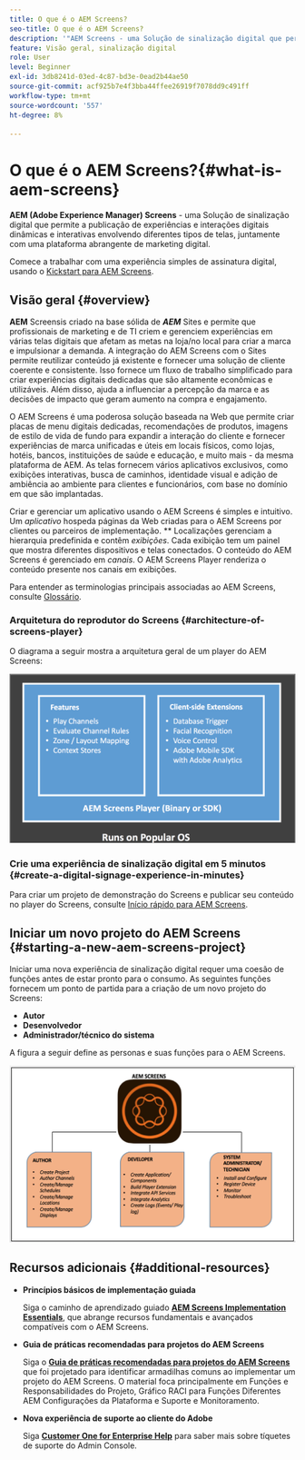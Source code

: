 ```yaml
---
title: O que é o AEM Screens?
seo-title: O que é o AEM Screens?
description: '"AEM Screens - uma Solução de sinalização digital que permite a publicação de experiências e interações digitais dinâmicas e interativas envolvendo diferentes tipos de telas, juntamente com uma plataforma abrangente de marketing digital."'
feature: Visão geral, sinalização digital
role: User
level: Beginner
exl-id: 3db8241d-03ed-4c87-bd3e-0ead2b44ae50
source-git-commit: acf925b7e4f3bba44ffee26919f7078dd9c491ff
workflow-type: tm+mt
source-wordcount: '557'
ht-degree: 8%

---
```


# O que é o AEM Screens?{#what-is-aem-screens}

**AEM (Adobe Experience Manager) Screens**  - uma Solução de sinalização digital que permite a publicação de experiências e interações digitais dinâmicas e interativas envolvendo diferentes tipos de telas, juntamente com uma plataforma abrangente de marketing digital.

Comece a trabalhar com uma experiência simples de assinatura digital, usando o [Kickstart para AEM Screens](kickstart-for-aem-screens.md).

## Visão geral {#overview}

**AEM** Screensis criado na base sólida de  ***AEM*** Sites e permite que profissionais de marketing e de TI criem e gerenciem experiências em várias telas digitais que afetam as metas na loja/no local para criar a marca e impulsionar a demanda. A integração do AEM Screens com o Sites permite reutilizar conteúdo já existente e fornecer uma solução de cliente coerente e consistente. Isso fornece um fluxo de trabalho simplificado para criar experiências digitais dedicadas que são altamente econômicas e utilizáveis. Além disso, ajuda a influenciar a percepção da marca e as decisões de impacto que geram aumento na compra e engajamento.

O AEM Screens é uma poderosa solução baseada na Web que permite criar placas de menu digitais dedicadas, recomendações de produtos, imagens de estilo de vida de fundo para expandir a interação do cliente e fornecer experiências de marca unificadas e úteis em locais físicos, como lojas, hotéis, bancos, instituições de saúde e educação, e muito mais - da mesma plataforma de AEM. As telas fornecem vários aplicativos exclusivos, como exibições interativas, busca de caminhos, identidade visual e adição de ambiência ao ambiente para clientes e funcionários, com base no domínio em que são implantadas.

Criar e gerenciar um aplicativo usando o AEM Screens é simples e intuitivo. Um *aplicativo* hospeda páginas da Web criadas para o AEM Screens por clientes ou parceiros de implementação. ** Localizações gerenciam a hierarquia predefinida e contêm  *exibições*. Cada exibição tem um painel que mostra diferentes dispositivos e telas conectados. O conteúdo do AEM Screens é gerenciado em *canais*. O AEM Screens Player renderiza o conteúdo presente nos canais em exibições.

Para entender as terminologias principais associadas ao AEM Screens, consulte [Glossário](screens-glossary.md).

### Arquitetura do reprodutor do Screens {#architecture-of-screens-player}

O diagrama a seguir mostra a arquitetura geral de um player do AEM Screens:

![chlimage_1-29](assets/chlimage_1-29.png)

### Crie uma experiência de sinalização digital em 5 minutos {#create-a-digital-signage-experience-in-minutes}

Para criar um projeto de demonstração do Screens e publicar seu conteúdo no player do Screens, consulte [Início rápido para AEM Screens](kickstart-for-aem-screens.md).

## Iniciar um novo projeto do AEM Screens {#starting-a-new-aem-screens-project}

Iniciar uma nova experiência de sinalização digital requer uma coesão de funções antes de estar pronto para o consumo. As seguintes funções fornecem um ponto de partida para a criação de um novo projeto do Screens:

* **Autor**
* **Desenvolvedor**
* **Administrador/técnico do sistema**

A figura a seguir define as personas e suas funções para o AEM Screens.

![chlimage_1-30](assets/chlimage_1-30.png)


## Recursos adicionais {#additional-resources}

* **Princípios básicos de implementação guiada**

   Siga o caminho de aprendizado guiado **[AEM Screens Implementation Essentials](https://guided.adobe.com/?launch=AEM-7a#recommended/solutions/experience-manager)**, que abrange recursos fundamentais e avançados compatíveis com o AEM Screens.

* **Guia de práticas recomendadas para projetos do AEM Screens**

   Siga o **[Guia de práticas recomendadas para projetos do AEM Screens](https://docs.adobe.com/content/help/pt-BR/experience-manager-screens/using/about-guide.html)** que foi projetado para identificar armadilhas comuns ao implementar um projeto do AEM Screens. O material foca principalmente em Funções e Responsabilidades do Projeto, Gráfico RACI para Funções Diferentes AEM Configurações da Plataforma e Suporte e Monitoramento.

* **Nova experiência de suporte ao cliente do Adobe**

   Siga **[Customer One for Enterprise Help](https://docs.adobe.com/content/help/en/customer-one/using/home.htmlhome.html#)** para saber mais sobre tíquetes de suporte do Admin Console.
